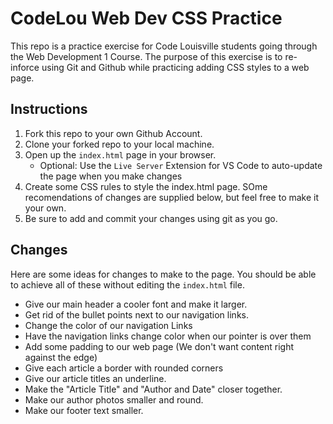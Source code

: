 # CodeLou Web Dev CSS Practice
This repo is a practice exercise for Code Louisville students going through the Web Development 1 Course. The purpose of this exercise is to re-inforce using Git and Github while practicing adding CSS styles to a web page.

## Instructions
1. Fork this repo to your own Github Account.
1. Clone your forked repo to your local machine.
2. Open up the `index.html` page in your browser.
   - Optional: Use the `Live Server` Extension for VS Code to auto-update the page when you make changes
3. Create some CSS rules to style the index.html page. SOme recomendations of changes are supplied below, but feel free to make it your own.
4. Be sure to add and commit your changes using git as you go.

## Changes
Here are some ideas for changes to make to the page. You should be able to achieve all of these without editing the `index.html` file.

- Give our main header a cooler font and make it larger.
- Get rid of the bullet points next to our navigation links.
- Change the color of our navigation Links
- Have the navigation links change color when our pointer is over them
- Add some padding to our web page (We don't want content right against the edge)
- Give each article a border with rounded corners
- Give our article titles an underline.
- Make the "Article Title" and "Author and Date" closer together.
- Make our author photos smaller and round.
- Make our footer text smaller.
